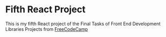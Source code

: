 # Fifth React Project

This is my fifth React project of the Final Tasks of Front End Development Libraries Projects from [FreeCodeCamp](https://www.freecodecamp.org/)